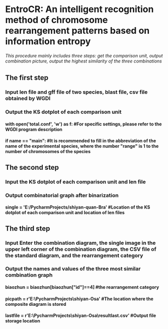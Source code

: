 # EntroCR: An intelligent recognition method of chromosome rearrangement patterns based on information entropy
###### This procedure mainly includes three steps: get the comparison unit, output combination picture, output the highest similarity of the three combinations
## The first step
### Input len file and gff file of two species, blast file, csv file obtained by WGDI
### Output the KS dotplot of each comparison unit
#### with open('total.conf', 'w') as f:           #For specific settings, please refer to the WGDI program description
#### if __name__ == "__main__":           #It is recommended to fill in the abbreviation of the name of the experimental species, where the number "range" is 1 to the number of chromosomes of the species
## The second step
### Input the KS dotplot of each comparison unit and len file
### Output combinatorial graph after binarization
#### single = 'E:/PycharmProjects/shiyan-quan-Bra'  #Location of the KS dotplot of each comparison unit and location of len files
## The third step
### Input Enter the combination diagram, the single image in the upper left corner of the combination diagram, the CSV file of the standard diagram, and the rearrangement category
### Output the names and values of the three most similar combination graph
#### biaozhun = biaozhun[biaozhun["id"]==4] #the rearrangement category
#### picpath = r'E:\PycharmProjects\shiyan-Osa'   #The location where the composite diagram is stored
#### lastfile = r'E:\PycharmProjects\shiyan-Osa\resultlast.csv'  #Output file storage location
